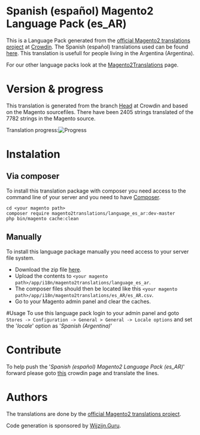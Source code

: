 # Spanish (español) Magento2 Language Pack (es_AR)
This is a Language Pack generated from the [official Magento2 translations project](https://crowdin.com/project/magento-2) at [Crowdin](https://crowdin.com).
The Spanish (español) translations used can be found [here](https://crowdin.com/project/magento-2/es-AR).
This translation is usefull for people living in the Argentina (Argentina).

For our other language packs look at the [Magento2Translations](http://magento2translations.github.io/) page.

# Version & progress
This translation is generated from the branch [Head](https://crowdin.com/project/magento-2/es-AR#/Head) at Crowdin and based on the Magento  sourcefiles.
There have been  2405 strings translated of the 7782 strings in the Magento source.

Translation progress:![Progress](http://progressed.io/bar/31)

# Instalation
## Via composer
To install this translation package with composer you need access to the command line of your server and you need to have [Composer](https://getcomposer.org).
```
cd <your magento path>
composer require magento2translations/language_es_ar:dev-master
php bin/magento cache:clean
```
## Manually
To install this language package manually you need access to your server file system.
* Download the zip file [here](https://github.com/Magento2Translations/language_es_ar/archive/master.zip).
* Upload the contents to `<your magento path>/app/i18n/magento2translations/language_es_ar`.
* The composer files should then be located like this `<your magento path>/app/i18n/magento2translations/es_AR/es_AR.csv`.
* Go to your Magento admin panel and clear the caches.

#Usage
To use this language pack login to your admin panel and goto `Stores -> Configuration -> General > General -> Locale options` and set the '*locale*' option as '*Spanish (Argentina)*'

# Contribute
To help push the '*Spanish (español) Magento2 Language Pack (es_AR)*' forward please goto [this](https://crowdin.com/project/magento-2/es-AR) crowdin page and translate the lines.

# Authors
The translations are done by the [official Magento2 translations project](https://crowdin.com/project/magento-2).

Code generation is sponsored by [Wijzijn.Guru](http://www.wijzijn.guru/).